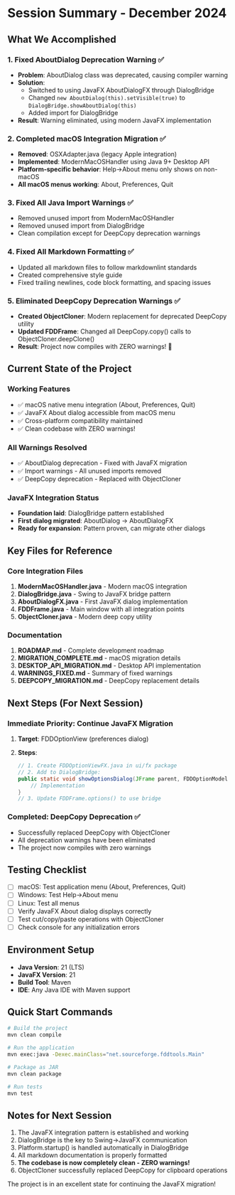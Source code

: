 # Session Summary - December 2024

## What We Accomplished

### 1. Fixed AboutDialog Deprecation Warning ✅

- **Problem**: AboutDialog class was deprecated, causing compiler warning
- **Solution**:
  - Switched to using JavaFX AboutDialogFX through DialogBridge
  - Changed `new AboutDialog(this).setVisible(true)` to `DialogBridge.showAboutDialog(this)`
  - Added import for DialogBridge
- **Result**: Warning eliminated, using modern JavaFX implementation

### 2. Completed macOS Integration Migration ✅

- **Removed**: OSXAdapter.java (legacy Apple integration)
- **Implemented**: ModernMacOSHandler using Java 9+ Desktop API
- **Platform-specific behavior**: Help→About menu only shows on non-macOS
- **All macOS menus working**: About, Preferences, Quit

### 3. Fixed All Java Import Warnings ✅

- Removed unused import from ModernMacOSHandler
- Removed unused import from DialogBridge
- Clean compilation except for DeepCopy deprecation warnings

### 4. Fixed All Markdown Formatting ✅

- Updated all markdown files to follow markdownlint standards
- Created comprehensive style guide
- Fixed trailing newlines, code block formatting, and spacing issues

### 5. Eliminated DeepCopy Deprecation Warnings ✅

- **Created ObjectCloner**: Modern replacement for deprecated DeepCopy utility
- **Updated FDDFrame**: Changed all DeepCopy.copy() calls to ObjectCloner.deepClone()
- **Result**: Project now compiles with ZERO warnings! 🎉

## Current State of the Project

### Working Features

- ✅ macOS native menu integration (About, Preferences, Quit)
- ✅ JavaFX About dialog accessible from macOS menu
- ✅ Cross-platform compatibility maintained
- ✅ Clean codebase with ZERO warnings!

### All Warnings Resolved

- ✅ AboutDialog deprecation - Fixed with JavaFX migration
- ✅ Import warnings - All unused imports removed
- ✅ DeepCopy deprecation - Replaced with ObjectCloner

### JavaFX Integration Status

- **Foundation laid**: DialogBridge pattern established
- **First dialog migrated**: AboutDialog → AboutDialogFX
- **Ready for expansion**: Pattern proven, can migrate other dialogs

## Key Files for Reference

### Core Integration Files

1. **ModernMacOSHandler.java** - Modern macOS integration
2. **DialogBridge.java** - Swing to JavaFX bridge pattern
3. **AboutDialogFX.java** - First JavaFX dialog implementation
4. **FDDFrame.java** - Main window with all integration points
5. **ObjectCloner.java** - Modern deep copy utility

### Documentation

1. **ROADMAP.md** - Complete development roadmap
2. **MIGRATION_COMPLETE.md** - macOS migration details
3. **DESKTOP_API_MIGRATION.md** - Desktop API implementation
4. **WARNINGS_FIXED.md** - Summary of fixed warnings
5. **DEEPCOPY_MIGRATION.md** - DeepCopy replacement details

## Next Steps (For Next Session)

### Immediate Priority: Continue JavaFX Migration

1. **Target**: FDDOptionView (preferences dialog)
2. **Steps**:

   ```java
   // 1. Create FDDOptionViewFX.java in ui/fx package
   // 2. Add to DialogBridge:
   public static void showOptionsDialog(JFrame parent, FDDOptionModel options) {
       // Implementation
   }
   // 3. Update FDDFrame.options() to use bridge
   ```

### Completed: DeepCopy Deprecation ✅

- Successfully replaced DeepCopy with ObjectCloner
- All deprecation warnings have been eliminated
- The project now compiles with zero warnings

## Testing Checklist

- [ ] macOS: Test application menu (About, Preferences, Quit)
- [ ] Windows: Test Help→About menu
- [ ] Linux: Test all menus
- [ ] Verify JavaFX About dialog displays correctly
- [ ] Test cut/copy/paste operations with ObjectCloner
- [ ] Check console for any initialization errors

## Environment Setup

- **Java Version**: 21 (LTS)
- **JavaFX Version**: 21
- **Build Tool**: Maven
- **IDE**: Any Java IDE with Maven support

## Quick Start Commands

```bash
# Build the project
mvn clean compile

# Run the application
mvn exec:java -Dexec.mainClass="net.sourceforge.fddtools.Main"

# Package as JAR
mvn clean package

# Run tests
mvn test
```

## Notes for Next Session

1. The JavaFX integration pattern is established and working
2. DialogBridge is the key to Swing→JavaFX communication
3. Platform.startup() is handled automatically in DialogBridge
4. All markdown documentation is properly formatted
5. **The codebase is now completely clean - ZERO warnings!**
6. ObjectCloner successfully replaced DeepCopy for clipboard operations

The project is in an excellent state for continuing the JavaFX migration!
